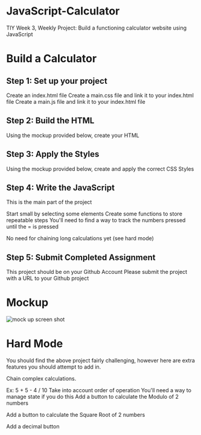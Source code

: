 # JavaScript-Calculator
TIY Week 3, Weekly Project: Build a functioning calculator website using JavaScript

# Build a Calculator

## Step 1: Set up your project
Create an index.html file
Create a main.css file and link it to your index.html file
Create a main.js file and link it to your index.html file

## Step 2: Build the HTML
Using the mockup provided below, create your HTML

## Step 3: Apply the Styles
Using the mockup provided below, create and apply the correct CSS Styles

## Step 4: Write the JavaScript
This is the main part of the project

Start small by selecting some elements
Create some functions to store repeatable steps
You'll need to find a way to track the numbers pressed until the = is pressed

No need for chaining long calculations yet (see hard mode)

## Step 5: Submit Completed Assignment
This project should be on your Github Account
Please submit the project with a URL to your Github project

# Mockup
![mock up screen shot](https://github.com/carlotapearl/JavaScript-Calculator/blob/master/calculatorMockup.png)

# Hard Mode
You should find the above project fairly challenging, however here are extra features you should attempt to add in.

Chain complex calculations.

Ex: 5 + 5 - 4 / 10
Take into account order of operation
You'll need a way to manage state if you do this
Add a button to calculate the Modulo of 2 numbers

Add a button to calculate the Square Root of 2 numbers

Add a decimal button
